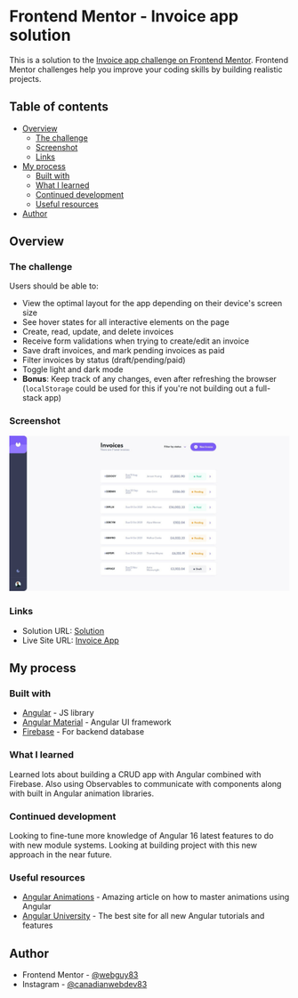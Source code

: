 # Frontend Mentor - Invoice app solution

This is a solution to the [Invoice app challenge on Frontend Mentor](https://www.frontendmentor.io/challenges/invoice-app-i7KaLTQjl). Frontend Mentor challenges help you improve your coding skills by building realistic projects.

## Table of contents

- [Overview](#overview)
  - [The challenge](#the-challenge)
  - [Screenshot](#screenshot)
  - [Links](#links)
- [My process](#my-process)
  - [Built with](#built-with)
  - [What I learned](#what-i-learned)
  - [Continued development](#continued-development)
  - [Useful resources](#useful-resources)
- [Author](#author)

## Overview

### The challenge

Users should be able to:

- View the optimal layout for the app depending on their device's screen size
- See hover states for all interactive elements on the page
- Create, read, update, and delete invoices
- Receive form validations when trying to create/edit an invoice
- Save draft invoices, and mark pending invoices as paid
- Filter invoices by status (draft/pending/paid)
- Toggle light and dark mode
- **Bonus**: Keep track of any changes, even after refreshing the browser (`localStorage` could be used for this if you're not building out a full-stack app)

### Screenshot

![](./screenshot.jpg)

### Links

- Solution URL: [Solution](https://www.frontendmentor.io/solutions/reactive-invoice-app-built-using-angular-and-firebase-RAdBV4wkMK)
- Live Site URL: [Invoice App](https://frontendmentor-invoice.web.app/)

## My process

### Built with

- [Angular](https://angular.io) - JS library
- [Angular Material](https://material.angular.io) - Angular UI framework
- [Firebase](https://firebase.google.com/) - For backend database

### What I learned

Learned lots about building a CRUD app with Angular combined with Firebase. Also using Observables to communicate with components along with built in Angular animation libraries.

### Continued development

Looking to fine-tune more knowledge of Angular 16 latest features to do with new module systems. Looking at building project with this new approach in the near future.

### Useful resources

- [Angular Animations](https://zerotomastery.io/blog/angular-animations-and-examples/) - Amazing article on how to master animations using Angular
- [Angular University](https://blog.angular-university.io/) - The best site for all new Angular tutorials and features

## Author

- Frontend Mentor - [@webguy83](https://www.frontendmentor.io/profile/webguy83)
- Instagram - [@canadianwebdev83](https://www.instagram.com/canadianwebdev83)

